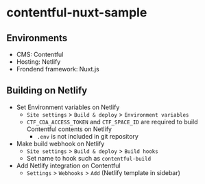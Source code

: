 # contentful-nuxt-sample

## Environments
- CMS: Contentful
- Hosting: Netlify
- Frondend framework: Nuxt.js

## Building on Netlify
- Set Environment variables on Netlify
    - `Site settings` > `Build & deploy` > `Environment variables`
    - `CTF_CDA_ACCESS_TOKEN` and `CTF_SPACE_ID` are required to build Contentful contents on Netlify
        - `.env` is not included in git repository
- Make build webhook on Netlify
    - `Site settings` > `Build & deploy` > `Build hooks`
    - Set name to hook such as `contentful-build`
- Add Netlify integration on Contentful
    - `Settings` > `Webhooks` > `Add` (Netlify template in sidebar)
